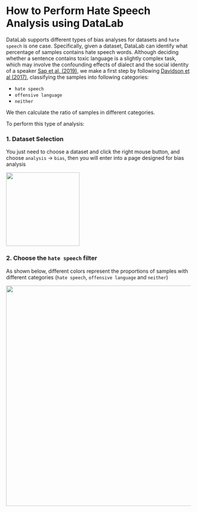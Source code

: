 # How to Perform Hate Speech Analysis using DataLab



DataLab supports different types of bias analyses for datasets and `hate speech` is one case.
Specifically, given a dataset, DataLab can identify what percentage of samples contains hate speech words.
Although deciding whether a sentence contains toxic language is a slightly complex task, which may involve the confounding effects of 
dialect and the social identity of a speaker [Sap et al. (2019)](https://aclanthology.org/P19-1163.pdf), we make a first step by following [Davidson et al (2017)](https://aaai.org/ocs/index.php/ICWSM/ICWSM17/paper/view/15665), 
classifying the samples into following categories:
* `hate speech`
* `offensive language`
* `neither`

We then calculate the ratio of samples in different categories.


To perform this type of analysis:

### 1. Dataset Selection
You just need to choose a dataset and click the right mouse button, and choose `analysis` -> `bias`, then you will enter into a page designed for bias analysis

<img src="https://user-images.githubusercontent.com/59123869/155384702-9c7dc15b-036f-4ce4-906d-1258075dad8a.png" width="200"/>


 

### 2. Choose the `hate speech` filter

As shown below, different colors represent the proportions of samples with different categories (`hate speech`, `offensive language` and `neither`)

<img src="https://user-images.githubusercontent.com/59123869/155385027-17d4246b-2551-4ce2-9d31-b6305433ad08.png" width="600"/>


 







